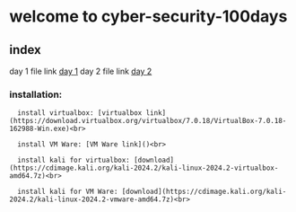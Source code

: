 # welcome to cyber-security-100days

## index
  day 1 file link [day 1](https://github.com/yagendro/cyber-security-100days/blob/main/day%201)
  day 2 file link [day 2](https://github.com/yagendro/cyber-security-100days/blob/main/day%202)


### installation:
      install virtualbox: [virtualbox link](https://download.virtualbox.org/virtualbox/7.0.18/VirtualBox-7.0.18-162988-Win.exe)<br>
      
      install VM Ware: [VM Ware link]()<br>

      install kali for virtualbox: [download](https://cdimage.kali.org/kali-2024.2/kali-linux-2024.2-virtualbox-amd64.7z)<br>

      install kali for VM Ware: [download](https://cdimage.kali.org/kali-2024.2/kali-linux-2024.2-vmware-amd64.7z)<br>

      
    
